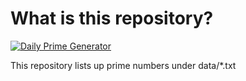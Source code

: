 # What is this repository?

[![Daily Prime Generator](https://github.com/rotarymars/prime_list/actions/workflows/daily-prime-generator.yml/badge.svg)](https://github.com/rotarymars/prime_list/actions/workflows/daily-prime-generator.yml)

This repository lists up prime numbers under data/*.txt

